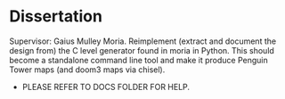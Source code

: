 # Dissertation
Supervisor: Gaius Mulley
Moria. Reimplement (extract and document the design from) the C level generator found in moria in Python.  This should become a standalone command line tool and make it produce Penguin Tower maps (and doom3 maps via chisel).

+ PLEASE REFER TO DOCS FOLDER FOR HELP.
